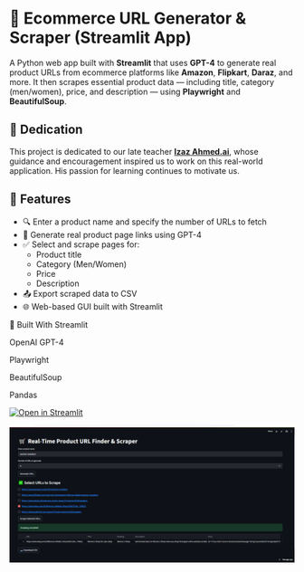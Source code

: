 # 🛒 Ecommerce URL Generator & Scraper (Streamlit App)

A Python web app built with **Streamlit** that uses **GPT-4** to generate real product URLs from ecommerce platforms like **Amazon**, **Flipkart**, **Daraz**, and more. It then scrapes essential product data — including title, category (men/women), price, and description — using **Playwright** and **BeautifulSoup**.


## 🙏 Dedication

This project is dedicated to our late teacher [**Izaz Ahmed.ai**](https://github.com/izazahmad-ai), whose guidance and encouragement inspired us to work on this real-world application. His passion for learning continues to motivate us.

## 📌 Features

- 🔍 Enter a product name and specify the number of URLs to fetch
- 🤖 Generate real product page links using GPT-4
- ✅ Select and scrape pages for:
  - Product title
  - Category (Men/Women)
  - Price
  - Description
- 📤 Export scraped data to CSV
- 🌐 Web-based GUI built with Streamlit

🧠 Built With
Streamlit

OpenAI GPT-4

Playwright

BeautifulSoup

Pandas

[![Open in Streamlit](https://static.streamlit.io/badges/streamlit_badge_black_white.svg)](https://ecommerceurlgenerator-3ztdey8bh7cm74g4venh9b.streamlit.app/)

![App Screenshot](image/url_app.png)




